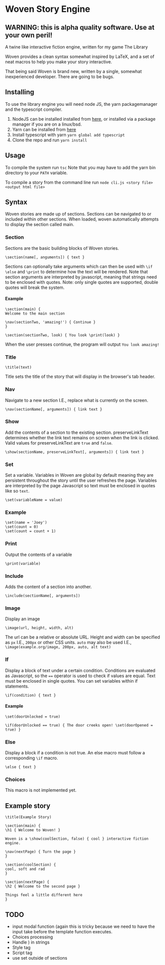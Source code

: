 # Woven Story Engine

## WARNING: this is alpha quality software. Use at your own peril!

A twine like interactive fiction engine, written for my game The Library

Woven provides a clean syntax somewhat inspired by LaTeX, and a set of neat macros to help you make your
story interactive.

That being said Woven is brand new, written by a single, somewhat inexperienced developer. There are going to be
bugs.

## Installing

To use the library engine you will need node JS, the yarn packagemanager and the typescript compiler.

1. NodeJS can be installed installed from [here](https://nodejs.org/en/), or installed via a package manager if you are on a linux/bsd.
2. Yarn can be installed from [here](https://yarnpkg.com/en/)
3. Install typescript with yarn `yarn global add typescript`
4. Clone the repo and run `yarn install`

## Usage

To compile the system run `tsc` Note that you may have to add the yarn bin directory to your `PATH` variable.

To compile a story from the command line run `node cli.js <story file> <output html file>`

## Syntax

Woven stories are made up of sections. Sections can be navigated to or included within other sections. When loaded,
woven automatically attempts to display the section called main.

### Section

Sections are the basic building blocks of Woven stories.

`\section(name[, anguments]) { text }`

Sections can optionally take arguments which can then be used with `\if` `\else` and `\print` to determine
how the text will be rendered. Note that section arguments are interpreted by javascript, meaning that strings
need to be enclosed with quotes. Note: only single quotes are supported, double quotes will break the system.

#### Example

```
\section(main) {
Welcome to the main section 

\nav(sectionTwo, 'amazing!') { Continue }
}

\section(sectionTwo, look) { You look \print(look) }
```

When the user presses continue, the program will output `You look amazing!` 

### Title

`\title(text)`

Title sets the title of the story that will display in the browser's tab header.

### Nav

Navigate to a new section I.E., replace what is currently on the screen.

`\nav(sectionName[, arguments]) { link text }`

### Show

Add the contents of a section to the existing section. preserveLinkText determines whether the link text remains
on screen when the link is clicked. Valid values for preserveLinkText are `true` and `false`.

`\show(sectionName, preserveLinkText[, arguments]) { link text }`

### Set

Set a variable. Variables in Woven are global by default meaning they are persistent throughout the story until the user
refreshes the page. Variables are interpreted by the page Javascript so text must be enclosed in quotes like so `text`.

`\set(variableName = value)`

### Example

```
\set(name = 'Joey')
\set(count = 0)
\set(count = count + 1)
```

### Print

Output the contents of a variable

`\print(variable)`

### Include

Adds the content of a section into another.

`\include(sectionName[, arguments])`

### Image

Display an image

`\image(url, height, width, alt)`

The url can be a relative or absolute URL. Height and width can be specified as `px` I.E., `200px` or other CSS units. 
`auto` may also be used I.E., `\image(example.org/image, 200px, auto, alt text)`

### If

Display a block of text under a certain condition. Conditions are evaluated as Javascript, so
the `==` operator is used to check if values are equal. Text must be enclosed in single quotes.
You can set variables within if statements.

`\if(condition) { text }`

#### Example

```
\set(doorUnlocked = true)

\if(doorUnlocked == true) { The door creeks open! \set(doorOpened = true) }
```

### Else

Display a block if a condition is not true. An else macro must follow a corresponding `\if` macro.

`\else { text }`

### Choices

This macro is not implemented yet.

## Example story

```
\title(Example Story)

\section(main) {
\h1 { Welcome to Woven! }

Woven is a \show(coolSection, false) { cool } interactive fiction engine.

\nav(nextPage) { Turn the page }
}

\section(coolSection) {
cool, soft and rad
}

\section(nextPage) {
\h2 { Welcome to the second page }

Things feel a little different here
}
```

## TODO

* input modal function (again this is tricky because we need to have the input take
  before the template function executes.
* Choices processing
* Handle ) in strings
* Style tag
* Script tag
* use set outside of sections
